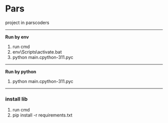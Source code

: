 # Pars
project in parscoders

---
**Run by env**
1. run cmd 
2. env\Scripts\activate.bat
3. python main.cpython-311.pyc

---
**Run by python**
1. python main.cpython-311.pyc

---
### install lib
1. run cmd
2. pip install -r requirements.txt

